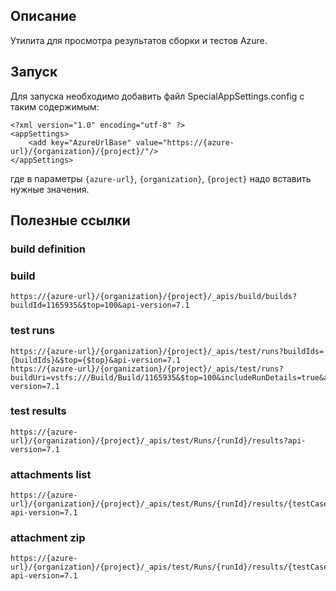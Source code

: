 ﻿## Описание
Утилита для просмотра результатов сборки и тестов Azure.

## Запуск
Для запуска необходимо добавить файл SpecialAppSettings.config с таким содержимым:
```
<?xml version="1.0" encoding="utf-8" ?>
<appSettings>
	<add key="AzureUrlBase" value="https://{azure-url}/{organization}/{project}/"/>
</appSettings>
```
где в параметры `{azure-url}`, `{organization}`, `{project}` надо вставить нужные значения.

## Полезные ссылки
### build definition

### build
```
https://{azure-url}/{organization}/{project}/_apis/build/builds?buildId=1165935&$top=100&api-version=7.1
```

### test runs
```
https://{azure-url}/{organization}/{project}/_apis/test/runs?buildIds={buildIds}&$top={$top}&api-version=7.1
https://{azure-url}/{organization}/{project}/_apis/test/runs?buildUri=vstfs:///Build/Build/1165935&$top=100&includeRunDetails=true&api-version=7.1
```
### test results
```
https://{azure-url}/{organization}/{project}/_apis/test/Runs/{runId}/results?api-version=7.1
```
### attachments list
```
https://{azure-url}/{organization}/{project}/_apis/test/Runs/{runId}/results/{testCaseResultId}/attachments?api-version=7.1
```

### attachment zip
```
https://{azure-url}/{organization}/{project}/_apis/test/Runs/{runId}/results/{testCaseResultId}/attachments/{attachmentId}?api-version=7.1
```
